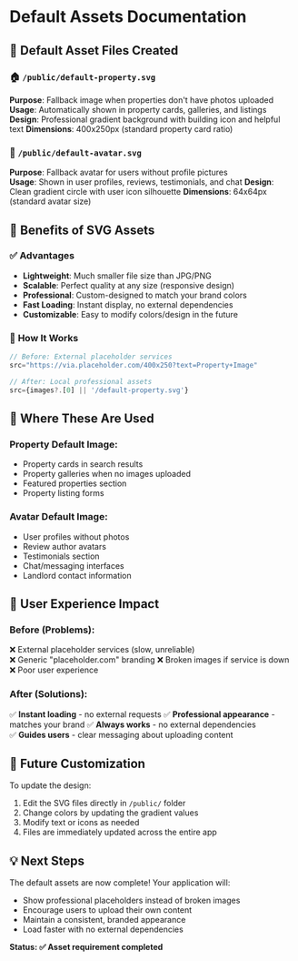 # Default Assets Documentation

## 📁 Default Asset Files Created

### 🏠 `/public/default-property.svg`
**Purpose**: Fallback image when properties don't have photos uploaded
**Usage**: Automatically shown in property cards, galleries, and listings
**Design**: Professional gradient background with building icon and helpful text
**Dimensions**: 400x250px (standard property card ratio)

### 👤 `/public/default-avatar.svg`
**Purpose**: Fallback avatar for users without profile pictures  
**Usage**: Shown in user profiles, reviews, testimonials, and chat
**Design**: Clean gradient circle with user icon silhouette
**Dimensions**: 64x64px (standard avatar size)

## 🎨 Benefits of SVG Assets

### ✅ **Advantages**
- **Lightweight**: Much smaller file size than JPG/PNG
- **Scalable**: Perfect quality at any size (responsive design)
- **Professional**: Custom-designed to match your brand colors
- **Fast Loading**: Instant display, no external dependencies
- **Customizable**: Easy to modify colors/design in the future

### 🔄 **How It Works**
```javascript
// Before: External placeholder services
src="https://via.placeholder.com/400x250?text=Property+Image"

// After: Local professional assets  
src={images?.[0] || '/default-property.svg'}
```

## 📍 **Where These Are Used**

### Property Default Image:
- Property cards in search results
- Property galleries when no images uploaded
- Featured properties section
- Property listing forms

### Avatar Default Image:
- User profiles without photos
- Review author avatars
- Testimonials section
- Chat/messaging interfaces
- Landlord contact information

## 🎯 **User Experience Impact**

### **Before** (Problems):
❌ External placeholder services (slow, unreliable)  
❌ Generic "placeholder.com" branding
❌ Broken images if service is down
❌ Poor user experience

### **After** (Solutions):
✅ **Instant loading** - no external requests
✅ **Professional appearance** - matches your brand
✅ **Always works** - no external dependencies  
✅ **Guides users** - clear messaging about uploading content

## 🔧 **Future Customization**

To update the design:
1. Edit the SVG files directly in `/public/` folder
2. Change colors by updating the gradient values
3. Modify text or icons as needed
4. Files are immediately updated across the entire app

## 💡 **Next Steps**

The default assets are now complete! Your application will:
- Show professional placeholders instead of broken images
- Encourage users to upload their own content
- Maintain a consistent, branded appearance
- Load faster with no external dependencies

**Status: ✅ Asset requirement completed**